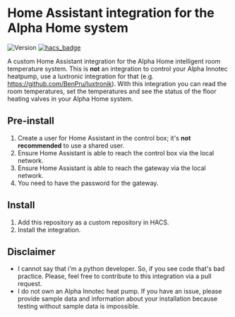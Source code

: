 # Home Assistant integration for the Alpha Home system

![Version](https://img.shields.io/github/v/release/arjenbos/ha_alpha_innotec)
[![hacs_badge](https://img.shields.io/badge/HACS-Custom-41BDF5.svg)](https://github.com/hacs/integration)

A custom Home Assistant integration for the Alpha Home intelligent room temperature system. This is **not** an integration to control your Alpha Innotec heatpump, use a luxtronic integration for that (e.g. https://github.com/BenPru/luxtronik). With this integration you can read the room temperatures, set the temperatures and see the status of the floor heating valves in your Alpha Home system.
 
## Pre-install
1. Create a user for Home Assistant in the control box; it's **not recommended** to use a shared user.
2. Ensure Home Assistant is able to reach the control box via the local network.
3. Ensure Home Assistant is able to reach the gateway via the local network.
4. You need to have the password for the gateway.

## Install
1. Add this repository as a custom repository in HACS.
2. Install the integration.

## Disclaimer
- I cannot say that i'm a python developer. So, if you see code that's bad practice. Please, feel free to contribute to this integration via a pull request. 
- I do not own an Alpha Innotec heat pump. If you have an issue, please provide sample data and information about your installation because testing without sample data is impossible.
